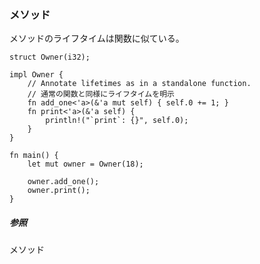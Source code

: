### メソッド

メソッドのライフタイムは関数に似ている。

    struct Owner(i32);

    impl Owner {
        // Annotate lifetimes as in a standalone function.
        // 通常の関数と同様にライフタイムを明示
        fn add_one<'a>(&'a mut self) { self.0 += 1; }
        fn print<'a>(&'a self) {
            println!("`print`: {}", self.0);
        }
    }

    fn main() {
        let mut owner = Owner(18);

        owner.add_one();
        owner.print();
    }

##### 参照

メソッド


